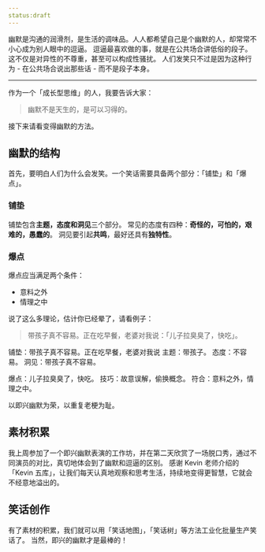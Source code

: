 ```yaml
---
status:draft
---
```

幽默是沟通的润滑剂，是生活的调味品。人人都希望自己是个幽默的人，却常常不小心成为别人眼中的逗逼。
逗逼最喜欢做的事，就是在公共场合讲低俗的段子。这不仅是对异性的不尊重，甚至可以构成性骚扰。
人们发笑只不过是因为这种行为 - 在公共场合说出那些话 - 而不是段子本身。

---
作为一个「成长型思维」的人，我要告诉大家：
>幽默不是天生的，是可以习得的。

接下来请看变得幽默的方法。
## 幽默的结构
首先，要明白人们为什么会发笑。一个笑话需要具备两个部分：「铺垫」和「爆点」。

### 铺垫
铺垫包含**主题，态度和洞见**三个部分。
常见的态度有四种：**奇怪的，可怕的，艰难的，愚蠢的**。
洞见要引起**共鸣**，最好还具有**独特性**。

### 爆点
爆点应当满足两个条件：
* 意料之外
* 情理之中

说了这么多理论，估计你已经晕了，请看例子：
>带孩子真不容易。正在吃早餐，老婆对我说：「儿子拉臭臭了，快吃」。

铺垫：带孩子真不容易。正在吃早餐，老婆对我说
主题：带孩子。
态度：不容易。
洞见：带孩子真不容易。

爆点：儿子拉臭臭了，快吃。
技巧：故意误解，偷换概念。
符合：意料之外，情理之中。

以即兴幽默为荣，以重复老梗为耻。

## 素材积累
我上周参加了一个即兴幽默表演的工作坊，并在第二天欣赏了一场脱口秀，通过不同演员的对比，真切地体会到了幽默和逗逼的区别。 
感谢 Kevin 老师介绍的 「Kevin 五库」，让我们每天认真地观察和思考生活，持续地变得更智慧，它就会不经意地溢出的。

## 笑话创作
有了素材的积累，我们就可以用「笑话地图」，「笑话树」等方法工业化批量生产笑话了。
当然，即兴的幽默才是最棒的！